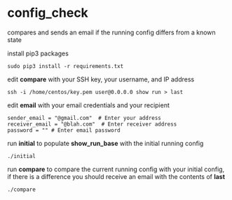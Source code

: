 # config_check
compares and sends an email if the running config differs from a known state


install pip3 packages
```
sudo pip3 install -r requirements.txt
```

edit **compare** with your SSH key, your username, and IP address 
```
ssh -i /home/centos/key.pem user@0.0.0.0 show run > last
```

edit **email** with your email credentials and your recipient
```
sender_email = "@gmail.com"  # Enter your address
receiver_email = "@blah.com"  # Enter receiver address
password = "" # Enter email password
```

run **initial** to populate **show_run_base** with the initial running config
```
./initial
```

run **compare** to compare the current running config with your initial config, if there is a difference you should receive an email with the contents of **last**
```
./compare
```
